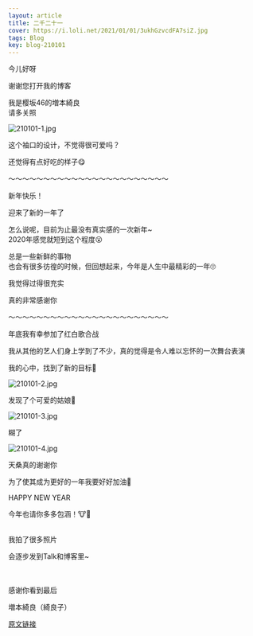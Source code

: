 ```yaml
---
layout: article
title: 二千二十一
cover: https://i.loli.net/2021/01/01/3ukhGzvcdFA7siZ.jpg
tags: Blog
key: blog-210101
---
```

今儿好呀

谢谢您打开我的博客

我是樱坂46的増本綺良<br/>
请多关照

![210101-1.jpg](https://i.loli.net/2021/01/01/3ukhGzvcdFA7siZ.jpg)

这个袖口的设计，不觉得很可爱吗？

还觉得有点好吃的样子😋
<!--more-->

〜〜〜〜〜〜〜〜〜〜〜〜〜〜〜〜〜〜〜〜〜〜〜

新年快乐！

迎来了新的一年了

怎么说呢，目前为止最没有真实感的一次新年~<br/>
2020年感觉就短到这个程度😮

总是一些新鲜的事物<br/>
也会有很多彷徨的时候，但回想起来，今年是人生中最精彩的一年🙄

我觉得过得很充实

真的非常感谢你

〜〜〜〜〜〜〜〜〜〜〜〜〜〜〜〜〜〜〜〜〜〜〜

年底我有幸参加了红白歌合战

我从其他的艺人们身上学到了不少，真的觉得是令人难以忘怀的一次舞台表演

我的心中，找到了新的目标🔎


![210101-2.jpg](https://i.loli.net/2021/01/01/da4IZhoivbVeSrF.jpg)

发现了个可爱的姑娘🔎

![210101-3.jpg](https://i.loli.net/2021/01/01/hTMD9sBzbim84nQ.jpg)

糊了

![210101-4.jpg](https://i.loli.net/2021/01/01/QOohX6wFnN5AvVI.jpg)

天桑真的谢谢你

为了使其成为更好的一年我要好好加油💪

HAPPY NEW YEAR

今年也请你多多包涵！🐮🌱
<br/><br/>

我拍了很多照片

会逐步发到Talk和博客里~
<br/><br/><br/>

感谢你看到最后

増本綺良（綺良子）

[原文链接](https://sakurazaka46.com/s/s46/diary/detail/37339?cd=blog)